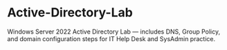 # Active-Directory-Lab
Windows Server 2022 Active Directory Lab — includes DNS, Group Policy, and domain configuration steps for IT Help Desk and SysAdmin practice.

